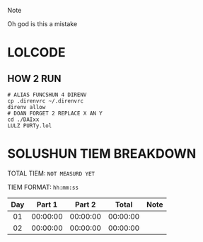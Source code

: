 > [!NOTE]
> Oh god is this a mistake

# LOLCODE

## HOW 2 RUN

```
# ALIAS FUNCSHUN 4 DIRENV
cp .direnvrc ~/.direnvrc
direnv allow
# DOAN FORGET 2 REPLACE X AN Y
cd ./DAIxx
LULZ PURTy.lol
```

# SOLUSHUN TIEM BREAKDOWN

TOTAL TIEM: `NOT MEASURD YET`

TIEM FORMAT: `hh:mm:ss`


|  Day  |  Part 1  |  Part 2  |  Total   |                         Note                         |
|:-----:|:--------:|:--------:|:--------:|:----------------------------------------------------:|
|  01   | 00:00:00 | 00:00:00 | 00:00:00 |                                                      |
|  02   | 00:00:00 | 00:00:00 | 00:00:00 |                                                      |